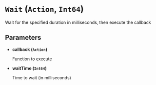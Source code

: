 # `Wait` (`Action`, `Int64`)


Wait for the specified duration in milliseconds, then execute the callback


## Parameters

* **callback (`Action`)** 

	Function to execute

* **waitTime (`Int64`)** 

	Time to wait (in milliseconds)


